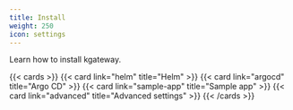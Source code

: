 ```yaml
---
title: Install
weight: 250
icon: settings
---
```


Learn how to install kgateway. 

{{< cards >}}
  {{< card link="helm" title="Helm" >}}
  {{< card link="argocd" title="Argo CD" >}}
  {{< card link="sample-app" title="Sample app" >}}
  {{< card link="advanced" title="Advanced settings" >}}
{{< /cards >}}